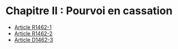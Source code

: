 # Chapitre II : Pourvoi en cassation

* [Article R1462-1](./LEGIARTI000018535934.md)
* [Article R1462-2](./LEGIARTI000018535932.md)
* [Article D1462-3](./LEGIARTI000018535930.md)
